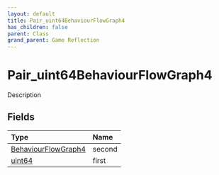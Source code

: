 ```yaml
---
layout: default
title: Pair_uint64BehaviourFlowGraph4
has_children: false
parent: Class
grand_parent: Game Reflection
---
```

# Pair_uint64BehaviourFlowGraph4
Description 

## Fields

| Type | Name |
|:----------|:--------------|
| [BehaviourFlowGraph4](/riftbreaker-wiki/docs/game-reflection/components/behaviour_flow_graph4/) | second |
| [uint64](/riftbreaker-wiki/docs/game-reflection/components/uint64/) | first |

